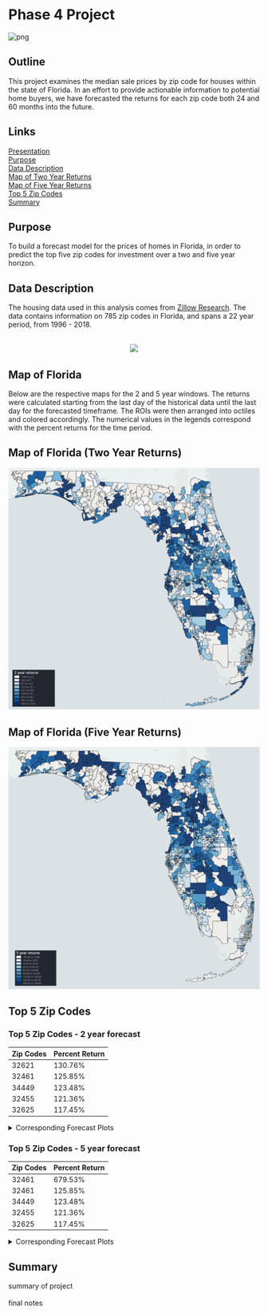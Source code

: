 # Phase 4 Project
![png](https://www.phoenixfl.org/wp-content/uploads/2020/05/iStock-1069431162_1500w.jpg)

## Outline

This project examines the median sale prices by zip code for houses within the state of Florida. In an effort to provide actionable information to potential home buyers, we have forecasted the returns for each zip code both 24 and 60 months into the future. 

## Links

[Presentation](presentationlink)<br/>
[Purpose](README.md#Purpose) <br/>
[Data Description](README.md#Data-Description) <br/>
[Map of Two Year Returns](README.md#Map-of-Florida-(Two-Year-Returns)) <br/>
[Map of Five Year Returns](README.md#Map-of-Florida-(Five-Year-Returns)) <br/>
[Top 5 Zip Codes](README.md#Top-5-Zip-Codes) <br/>
[Summary](README.md#Summary) <br/>

## Purpose
To build a forecast model for the prices of homes in Florida, in order to predict the top five zip codes for investment over a two and five year horizon.

## Data Description

The housing data used in this analysis comes from [Zillow Research](https://www.zillow.com/research/data/). The data contains information on 785 zip codes in Florida, and spans a 22 year period, from 1996 - 2018. <br/>
<br/>
<p align="center">
  <a href="https://www.zillow.com/research/data/" title="Zillow Research">
    <img src="http://filecache.mediaroom.com/mr5mr_zillow/204622/Zillow_Wordmark_Blue_RGB.jpg" />
  </a>
</p>

## Map of Florida

Below are the respective maps for the 2 and 5 year windows. The returns were calculated starting from the last day of the historical data  until the last day for the forecasted timeframe. The ROIs were then arranged into octiles and colored accordingly. The numerical values in the legends correspond with the percent returns for the time period.

## Map of Florida (Two Year Returns)

![img](https://github.com/Nick-Kolowich/dsc-phase-4-project/blob/main/images/map%20-%202%20year.png)

## Map of Florida (Five Year Returns)
    
![imglegend](https://github.com/Nick-Kolowich/dsc-phase-4-project/blob/main/images/map%20-%205%20year.png)

## Top 5 Zip Codes
    
<h3> Top 5 Zip Codes - 2 year forecast </h3>

| Zip Codes| Percent Return|
| --------------- | --------------- |
| 32621 | 130.76% | 
| 32461 | 125.85% |
| 34449 | 123.48% |
| 32455 | 121.36% |
| 32625 | 117.45% |

<details>
    
  <summary> Corresponding Forecast Plots </summary></br>
  <details>
  <summary> 32621 </summary>
  
  ![32621](https://github.com/Nick-Kolowich/dsc-phase-4-project/blob/main/images/2%20year%20-%2032621.png)
  
  </details>
  <details>
  <summary> 32461 </summary>
  
  ![32461](https://github.com/Nick-Kolowich/dsc-phase-4-project/blob/main/images/2%20year%20-%2032461.png)
  
  </details>
  <details>
  <summary> 32461 </summary>
  
  ![34449](https://github.com/Nick-Kolowich/dsc-phase-4-project/blob/main/images/2%20year%20-%2034449.png)
  
  </details>
  <details>
  <summary> 32455 </summary>
  
  ![32455](https://github.com/Nick-Kolowich/dsc-phase-4-project/blob/main/images/2%20year%20-%2032455.png)
  
  </details>
  <details>
  <summary> 32625 </summary>
  
  ![32625](https://github.com/Nick-Kolowich/dsc-phase-4-project/blob/main/images/2%20year%20-%2032625.png)
  
  </details>
  

</details>

<h3> Top 5 Zip Codes - 5 year forecast </h3>

| Zip Codes| Percent Return|
| --------------- | --------------- |
| 32461 | 679.53% | 
| 32461 | 125.85% |
| 34449 | 123.48% |
| 32455 | 121.36% |
| 32625 | 117.45% |

<details>
    
   <summary> Corresponding Forecast Plots </summary>
    
![32621](https://github.com/Nick-Kolowich/dsc-phase-4-project/blob/main/images/2%20year%20-%2032621.png)
![32461](https://github.com/Nick-Kolowich/dsc-phase-4-project/blob/main/images/2%20year%20-%2032461.png)
![34449](https://github.com/Nick-Kolowich/dsc-phase-4-project/blob/main/images/2%20year%20-%2034449.png)
![32455](https://github.com/Nick-Kolowich/dsc-phase-4-project/blob/main/images/2%20year%20-%2032455.png)
![32625](https://github.com/Nick-Kolowich/dsc-phase-4-project/blob/main/images/2%20year%20-%2032625.png)

</details>

## Summary

summary of project <br/>
 <br/>
final notes
